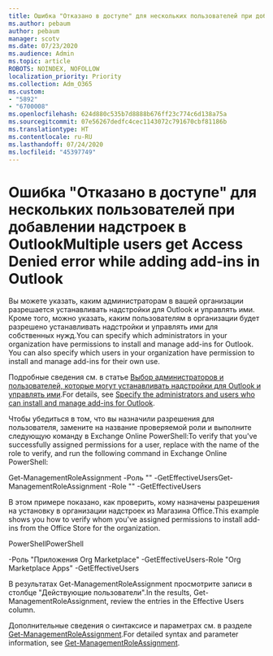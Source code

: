 ```yaml
---
title: Ошибка "Отказано в доступе" для нескольких пользователей при добавлении надстроек в Outlook
ms.author: pebaum
author: pebaum
manager: scotv
ms.date: 07/23/2020
ms.audience: Admin
ms.topic: article
ROBOTS: NOINDEX, NOFOLLOW
localization_priority: Priority
ms.collection: Adm_O365
ms.custom:
- "5892"
- "6700008"
ms.openlocfilehash: 624d880c535b7d8888b676ff23c774c6d138a75a
ms.sourcegitcommit: 07e56267dedfc4cec1143072c791670cbf81186b
ms.translationtype: HT
ms.contentlocale: ru-RU
ms.lasthandoff: 07/24/2020
ms.locfileid: "45397749"
---
```

# <a name="multiple-users-get-access-denied-error-while-adding-add-ins-in-outlook"></a><span data-ttu-id="21cc9-102">Ошибка "Отказано в доступе" для нескольких пользователей при добавлении надстроек в Outlook</span><span class="sxs-lookup"><span data-stu-id="21cc9-102">Multiple users get Access Denied error while adding add-ins in Outlook</span></span>

<span data-ttu-id="21cc9-p101">Вы можете указать, каким администраторам в вашей организации разрешается устанавливать надстройки для Outlook и управлять ими. Кроме того, можно указать, каким пользователям в организации будет разрешено устанавливать надстройки и управлять ими для собственных нужд.</span><span class="sxs-lookup"><span data-stu-id="21cc9-p101">You can specify which administrators in your organization have permissions to install and manage add-ins for Outlook. You can also specify which users in your organization have permission to install and manage add-ins for their own use.</span></span>

<span data-ttu-id="21cc9-105">Подробные сведения см. в статье [Выбор администраторов и пользователей, которые могут устанавливать надстройки для Outlook и управлять ими](https://docs.microsoft.com/exchange/clients-and-mobile-in-exchange-online/add-ins-for-outlook/specify-who-can-install-and-manage-add-ins).</span><span class="sxs-lookup"><span data-stu-id="21cc9-105">For details, see [Specify the administrators and users who can install and manage add-ins for Outlook](https://docs.microsoft.com/exchange/clients-and-mobile-in-exchange-online/add-ins-for-outlook/specify-who-can-install-and-manage-add-ins).</span></span>

<span data-ttu-id="21cc9-106">Чтобы убедиться в том, что вы назначили разрешения для пользователя, замените <Role Name> на название проверяемой роли и выполните следующую команду в Exchange Online PowerShell:</span><span class="sxs-lookup"><span data-stu-id="21cc9-106">To verify that you've successfully assigned permissions for a user, replace <Role Name> with the name of the role to verify, and run the following command in Exchange Online PowerShell:</span></span>

<span data-ttu-id="21cc9-107">Get-ManagementRoleAssignment -Роль "<Role Name>" -GetEffectiveUsers</span><span class="sxs-lookup"><span data-stu-id="21cc9-107">Get-ManagementRoleAssignment -Role "<Role Name>" -GetEffectiveUsers</span></span>

<span data-ttu-id="21cc9-108">В этом примере показано, как проверить, кому назначены разрешения на установку в организации надстроек из Магазина Office.</span><span class="sxs-lookup"><span data-stu-id="21cc9-108">This example shows you how to verify whom you've assigned permissions to install add-ins from the Office Store for the organization.</span></span>

<span data-ttu-id="21cc9-109">PowerShell</span><span class="sxs-lookup"><span data-stu-id="21cc9-109">PowerShell</span></span>

<span data-ttu-id="21cc9-110">-Роль "Приложения Org Marketplace" -GetEffectiveUsers</span><span class="sxs-lookup"><span data-stu-id="21cc9-110">-Role "Org Marketplace Apps" -GetEffectiveUsers</span></span>

<span data-ttu-id="21cc9-111">В результатах Get-ManagementRoleAssignment просмотрите записи в столбце "Действующие пользователи".</span><span class="sxs-lookup"><span data-stu-id="21cc9-111">In the results, Get-ManagementRoleAssignment, review the entries in the Effective Users column.</span></span>

<span data-ttu-id="21cc9-112">Дополнительные сведения о синтаксисе и параметрах см. в разделе [Get-ManagementRoleAssignment](https://docs.microsoft.com/powershell/module/exchange/get-managementroleassignment).</span><span class="sxs-lookup"><span data-stu-id="21cc9-112">For detailed syntax and parameter information, see [Get-ManagementRoleAssignment](https://docs.microsoft.com/powershell/module/exchange/get-managementroleassignment).</span></span>
 